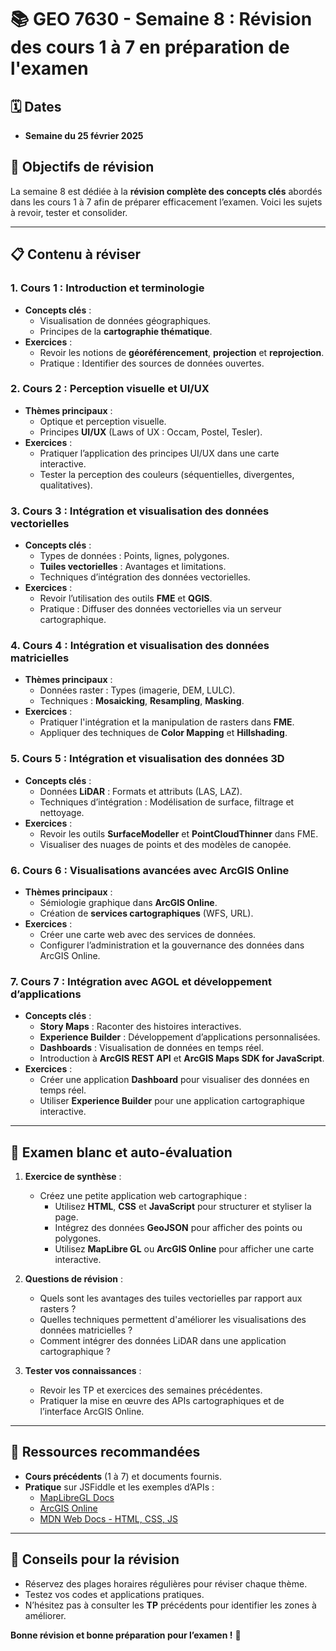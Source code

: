 # 📚 GEO 7630 - Semaine 8 : Révision des cours 1 à 7 en préparation de l'examen

## 🗓️ Dates
- **Semaine du 25 février 2025**

## 🎯 Objectifs de révision
La semaine 8 est dédiée à la **révision complète des concepts clés** abordés dans les cours 1 à 7 afin de préparer efficacement l’examen. Voici les sujets à revoir, tester et consolider.

---

## 📋 Contenu à réviser

### **1. Cours 1 : Introduction et terminologie**
- **Concepts clés** :
  - Visualisation de données géographiques.
  - Principes de la **cartographie thématique**.
- **Exercices** :
  - Revoir les notions de **géoréférencement**, **projection** et **reprojection**.
  - Pratique : Identifier des sources de données ouvertes.

### **2. Cours 2 : Perception visuelle et UI/UX**
- **Thèmes principaux** :
  - Optique et perception visuelle.
  - Principes **UI/UX** (Laws of UX : Occam, Postel, Tesler).
- **Exercices** :
  - Pratiquer l’application des principes UI/UX dans une carte interactive.
  - Tester la perception des couleurs (séquentielles, divergentes, qualitatives).

### **3. Cours 3 : Intégration et visualisation des données vectorielles**
- **Concepts clés** :
  - Types de données : Points, lignes, polygones.
  - **Tuiles vectorielles** : Avantages et limitations.
  - Techniques d’intégration des données vectorielles.
- **Exercices** :
  - Revoir l’utilisation des outils **FME** et **QGIS**.
  - Pratique : Diffuser des données vectorielles via un serveur cartographique.

### **4. Cours 4 : Intégration et visualisation des données matricielles**
- **Thèmes principaux** :
  - Données raster : Types (imagerie, DEM, LULC).
  - Techniques : **Mosaicking**, **Resampling**, **Masking**.
- **Exercices** :
  - Pratiquer l'intégration et la manipulation de rasters dans **FME**.
  - Appliquer des techniques de **Color Mapping** et **Hillshading**.

### **5. Cours 5 : Intégration et visualisation des données 3D**
- **Concepts clés** :
  - Données **LiDAR** : Formats et attributs (LAS, LAZ).
  - Techniques d’intégration : Modélisation de surface, filtrage et nettoyage.
- **Exercices** :
  - Revoir les outils **SurfaceModeller** et **PointCloudThinner** dans FME.
  - Visualiser des nuages de points et des modèles de canopée.

### **6. Cours 6 : Visualisations avancées avec ArcGIS Online**
- **Thèmes principaux** :
  - Sémiologie graphique dans **ArcGIS Online**.
  - Création de **services cartographiques** (WFS, URL).
- **Exercices** :
  - Créer une carte web avec des services de données.
  - Configurer l’administration et la gouvernance des données dans ArcGIS Online.

### **7. Cours 7 : Intégration avec AGOL et développement d’applications**
- **Concepts clés** :
  - **Story Maps** : Raconter des histoires interactives.
  - **Experience Builder** : Développement d’applications personnalisées.
  - **Dashboards** : Visualisation de données en temps réel.
  - Introduction à **ArcGIS REST API** et **ArcGIS Maps SDK for JavaScript**.
- **Exercices** :
  - Créer une application **Dashboard** pour visualiser des données en temps réel.
  - Utiliser **Experience Builder** pour une application cartographique interactive.

---

## 🧪 Examen blanc et auto-évaluation
1. **Exercice de synthèse** :
   - Créez une petite application web cartographique :
     - Utilisez **HTML**, **CSS** et **JavaScript** pour structurer et styliser la page.
     - Intégrez des données **GeoJSON** pour afficher des points ou polygones.
     - Utilisez **MapLibre GL** ou **ArcGIS Online** pour afficher une carte interactive.

2. **Questions de révision** :
   - Quels sont les avantages des tuiles vectorielles par rapport aux rasters ?
   - Quelles techniques permettent d'améliorer les visualisations des données matricielles ?
   - Comment intégrer des données LiDAR dans une application cartographique ?

3. **Tester vos connaissances** :
   - Revoir les TP et exercices des semaines précédentes.
   - Pratiquer la mise en œuvre des APIs cartographiques et de l’interface ArcGIS Online.

---

## 📂 Ressources recommandées
- **Cours précédents** (1 à 7) et documents fournis.
- **Pratique** sur JSFiddle et les exemples d’APIs :
  - [MapLibreGL Docs](https://maplibre.org/maplibre-gl-js-docs/)
  - [ArcGIS Online](https://uqam.maps.arcgis.com/)
  - [MDN Web Docs - HTML, CSS, JS](https://developer.mozilla.org/fr/)

---

## 🚀 Conseils pour la révision
- Réservez des plages horaires régulières pour réviser chaque thème.
- Testez vos codes et applications pratiques.
- N’hésitez pas à consulter les **TP** précédents pour identifier les zones à améliorer.

**Bonne révision et bonne préparation pour l’examen !** 🚀
